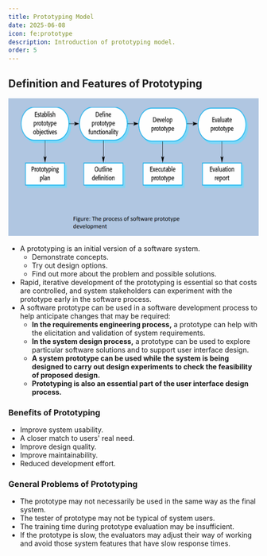 ```yaml
---
title: Prototyping Model
date: 2025-06-08
icon: fe:prototype
description: Introduction of prototyping model.
order: 5
---
```


## Definition and Features of Prototyping

![The Process of Software Prototype Development](../../../img/process_of_software_prototype_development.png)

* A prototyping is an initial version of a software system.
  * Demonstrate concepts.
  * Try out design options.
  * Find out more about the problem and possible solutions.
* Rapid, iterative development of the prototyping is essential so that costs are controlled, and system stakeholders can experiment with the prototype early in the software process.
* A software prototype can be used in a software development process to help anticipate changes that may be required:
  * **In the requirements engineering process,** a prototype can help with the elicitation and validation of system requirements.
  * **In the system design process,** a prototype can be used to explore particular software solutions and to support user interface design.
  * **A system prototype can be used while the system is being designed to carry out design experiments to check the feasibility of proposed design.**
  * **Prototyping is also an essential part of the user interface design process.**

### Benefits of Prototyping

* Improve system usability.
* A closer match to users' real need.
* Improve design quality.
* Improve maintainability.
* Reduced development effort.

### General Problems of Prototyping

* The prototype may not necessarily be used in the same way as the final system.
* The tester of prototype may not be typical of system users.
* The training time during prototype evaluation may be insufficient.
* If the prototype is slow, the evaluators may adjust their way of working and avoid those system features that have slow response times.

